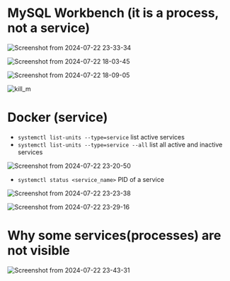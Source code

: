 # MySQL Workbench (it is a process, not a service)

![Screenshot from 2024-07-22 23-33-34](https://github.com/user-attachments/assets/3234b6d6-a980-4de6-ba1d-57b620862508)

![Screenshot from 2024-07-22 18-03-45](https://github.com/user-attachments/assets/38902fa1-dc5e-4080-8a6f-6d05aa211846)

![Screenshot from 2024-07-22 18-09-05](https://github.com/user-attachments/assets/7b4e1ae6-1896-4abe-b790-7ff6908ef6c9)

![kill_m](https://github.com/user-attachments/assets/46fc7534-4e84-4a95-a088-883ad9c4a064)

# Docker (service)

- `systemctl list-units --type=service` list active services
- `systemctl list-units --type=service --all` list all active and inactive services

![Screenshot from 2024-07-22 23-20-50](https://github.com/user-attachments/assets/930051a6-d4d6-45d6-af4f-55b8f93be6ac)

- `systemctl status <service_name>` PID of a service

![Screenshot from 2024-07-22 23-23-38](https://github.com/user-attachments/assets/d924f340-7025-4d07-a02f-c502921f5d87)

![Screenshot from 2024-07-22 23-29-16](https://github.com/user-attachments/assets/aae7421a-e21e-4246-b5d9-b9a6fa4bfc38)

# Why some services(processes) are not visible

![Screenshot from 2024-07-22 23-43-31](https://github.com/user-attachments/assets/50f1e566-814c-42e8-98fe-d6e3e5c1882c)
